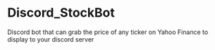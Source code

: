 # Discord_StockBot
Discord bot that can grab the price of any ticker on Yahoo Finance to display to your discord server 
